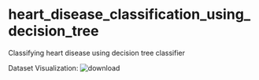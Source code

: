 # heart_disease_classification_using_decision_tree
Classifying heart disease using decision tree classifier

Dataset Visualization:
![download](https://github.com/Mrittunjay/heart_disease_classification_using_decision_tree/assets/24440830/e5f75eab-ab73-4dde-a51b-3de0dd21b23b)
